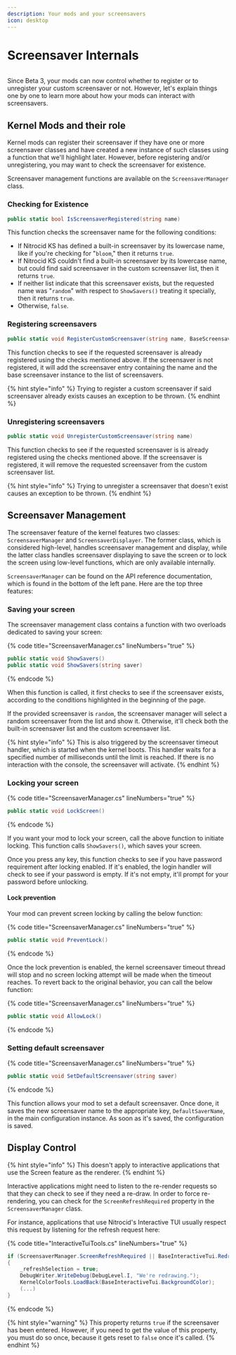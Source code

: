 ```yaml
---
description: Your mods and your screensavers
icon: desktop
---
```


# Screensaver Internals

<figure><img src="https://github.com/Aptivi-Stable-Docs/nks-manual-0.1.0/blob/main/.gitbook/assets/068-saver.png" alt=""><figcaption></figcaption></figure>

Since Beta 3, your mods can now control whether to register or to unregister your custom screensaver or not. However, let's explain things one by one to learn more about how your mods can interact with screensavers.

## Kernel Mods and their role

Kernel mods can register their screensaver if they have one or more screensaver classes and have created a new instance of such classes using a function that we'll highlight later. However, before registering and/or unregistering, you may want to check the screensaver for existence.

Screensaver management functions are available on the `ScreensaverManager` class.

### Checking for Existence

```csharp
public static bool IsScreensaverRegistered(string name)
```

This function checks the screensaver name for the following conditions:

* If Nitrocid KS has defined a built-in screensaver by its lowercase name, like if you're checking for "`bloom`," then it returns `true`.
* If Nitrocid KS couldn't find a built-in screensaver by its lowercase name, but could find said screensaver in the custom screensaver list, then it returns `true`.
* If neither list indicate that this screensaver exists, but the requested name was "`random`" with respect to `ShowSavers()` treating it specially, then it returns `true`.
* Otherwise, `false`.

### Registering screensavers

```csharp
public static void RegisterCustomScreensaver(string name, BaseScreensaver screensaver)
```

This function checks to see if the requested screensaver is already registered using the checks mentioned above. If the screensaver is not registered, it will add the screensaver entry containing the name and the base screensaver instance to the list of screensavers.

{% hint style="info" %}
Trying to register a custom screensaver if said screensaver already exists causes an exception to be thrown.
{% endhint %}

### Unregistering screensavers

```csharp
public static void UnregisterCustomScreensaver(string name)
```

This function checks to see if the requested screensaver is is already registered using the checks mentioned above. If the screensaver is registered, it will remove the requested screensaver from the custom screensaver list.

{% hint style="info" %}
Trying to unregister a screensaver that doesn't exist causes an exception to be thrown.
{% endhint %}

## Screensaver Management

The screensaver feature of the kernel features two classes: `ScreensaverManager` and `ScreensaverDisplayer`. The former class, which is considered high-level, handles screensaver management and display, while the latter class handles screensaver displaying to save the screen or to lock the screen using low-level functions, which are only available internally.

`ScreensaverManager` can be found on the API reference documentation, which is found in the bottom of the left pane. Here are the top three features:

### Saving your screen

The screensaver management class contains a function with two overloads dedicated to saving your screen:

{% code title="ScreensaverManager.cs" lineNumbers="true" %}
```csharp
public static void ShowSavers()
public static void ShowSavers(string saver)
```
{% endcode %}

When this function is called, it first checks to see if the screensaver exists, according to the conditions highlighted in the beginning of the page.

If the provided screensaver is `random`, the screensaver manager will select a random screensaver from the list and show it. Otherwise, it'll check both the built-in screensaver list and the custom screensaver list.

{% hint style="info" %}
This is also triggered by the screensaver timeout handler, which is started when the kernel boots. This handler waits for a specified number of milliseconds until the limit is reached. If there is no interaction with the console, the screensaver will activate.
{% endhint %}

### Locking your screen

{% code title="ScreensaverManager.cs" lineNumbers="true" %}
```csharp
public static void LockScreen()
```
{% endcode %}

If you want your mod to lock your screen, call the above function to initiate locking. This function calls `ShowSavers()`, which saves your screen.

Once you press any key, this function checks to see if you have password requirement after locking enabled. If it's enabled, the login handler will check to see if your password is empty. If it's not empty, it'll prompt for your password before unlocking.

#### Lock prevention

Your mod can prevent screen locking by calling the below function:

{% code title="ScreensaverManager.cs" lineNumbers="true" %}
```csharp
public static void PreventLock()
```
{% endcode %}

Once the lock prevention is enabled, the kernel screensaver timeout thread will stop and no screen locking attempt will be made when the timeout reaches. To revert back to the original behavior, you can call the below function:

{% code title="ScreensaverManager.cs" lineNumbers="true" %}
```csharp
public static void AllowLock()
```
{% endcode %}

### Setting default screensaver

{% code title="ScreensaverManager.cs" lineNumbers="true" %}
```csharp
public static void SetDefaultScreensaver(string saver)
```
{% endcode %}

This function allows your mod to set a default screensaver. Once done, it saves the new screensaver name to the appropriate key, `DefaultSaverName`, in the main configuration instance. As soon as it's saved, the configuration is saved.

## Display Control

{% hint style="info" %}
This doesn't apply to interactive applications that use the Screen feature as the renderer.
{% endhint %}

Interactive applications might need to listen to the re-render requests so that they can check to see if they need a re-draw. In order to force re-rendering, you can check for the `ScreenRefreshRequired` property in the `ScreensaverManager` class.

For instance, applications that use Nitrocid's Interactive TUI usually respect this request by listening for the refresh request here:

{% code title="InteractiveTuiTools.cs" lineNumbers="true" %}
```csharp
if (ScreensaverManager.ScreenRefreshRequired || BaseInteractiveTui.RedrawRequired)
{
    _refreshSelection = true;
    DebugWriter.WriteDebug(DebugLevel.I, "We're redrawing.");
    KernelColorTools.LoadBack(BaseInteractiveTui.BackgroundColor);
    (...)
}
```
{% endcode %}

{% hint style="warning" %}
This property returns `true` if the screensaver has been entered. However, if you need to get the value of this property, you must do so once, because it gets reset to `false` once it's called.
{% endhint %}
